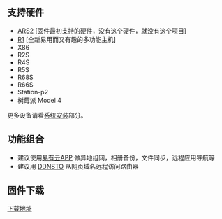 

## 支持硬件

* [ARS2](http://localhost:8081/zh/guide/easepi-ars2/) [固件最初支持的硬件，没有这个硬件，就没有这个项目]
* [R1](https://doc.linkease.com/zh/guide/easepi-r1/) [全新易用而又有趣的多功能主机]
* X86
* R2S
* R4S
* R5S
* R68S
* R66S
* Station-p2
* 树莓派 Model 4

更多设备请看[系统安装](/zh/guide/istoreos/install_r1.html)部分。

## 功能组合

* 建议使用[易有云APP](https://www.linkease.com) 做异地组网，相册备份，文件同步，远程应用导航等
* 建议用 [DDNSTO](https://www.ddnsto.com) 从网页域名远程访问路由器

## 固件下载

[下载地址](https://fw.koolcenter.com/iStoreOS/)

